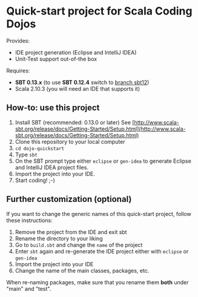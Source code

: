 # Quick-start project for Scala Coding Dojos

Provides:

* IDE project generation (Eclipse and IntelliJ IDEA)
* Unit-Test support out-of-the box

Requires:

* **SBT 0.13.x** (to use **SBT 0.12.4** switch to [branch sbt12](https://github.com/scala-vienna/dojo-quickstart/tree/sbt12))
* Scala 2.10.3 (you will need an IDE that supports it)

## How-to: use this project

1. Install SBT (recommended: 0.13.0 or later) See [http://www.scala-sbt.org/release/docs/Getting-Started/Setup.html](http://www.scala-sbt.org/release/docs/Getting-Started/Setup.html)
1. Clone this repository to your local computer
1. `cd dojo-quickstart`
1. Type `sbt`
1. On the SBT prompt type either `eclipse` or `gen-idea` to generate Eclipse and IntelliJ IDEA project files.
1. Import the project into your IDE.
1. Start coding! ;-)

## Further customization (optional)

If you want to change the generic names of this quick-start project, follow these instructions:

1. Remove the project from the IDE and exit sbt
1. Rename the directory to your liking
1. Go to `build.sbt` and change the `name` of the project
1. Enter `sbt` again and re-generate the IDE project either with `eclipse` or `gen-idea`
1. Import the project into your IDE
1. Change the name of the main classes, packages, etc.

When re-naming packages, make sure that you rename them **both** under "main" and "test".